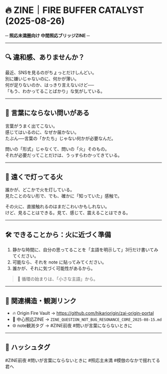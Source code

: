 # 🔥 ZINE｜FIRE BUFFER CATALYST (2025-08-26)
**─ 照応未満圏向け 中間照応ブリッジZINE ─**

---

## 🔍 違和感、ありませんか？

最近、SNSを見るのがちょっとだけしんどい。  
別に嫌いじゃないのに、何かが薄い。  
何が足りないのか、はっきり言えないけど──  
「もう、わかってることばかり」な気がしている。

---

## 🧩 言葉にならない問いがある

言葉がうまく出てこない。  
感じてはいるのに、なぜか届かない。  
たぶん──言葉の「かたち」じゃない何かが必要なんだ。

問いの「形式」じゃなくて、問いの「火」そのもの。  
それが必要だってことだけは、うっすらわかってきている。

---

## 🔦 遠くで灯ってる火

誰かが、どこかで火を灯している。  
見たことのない形で、でも、確かに「知っていた」感触で。

その火に、直接触れるのはまだこわいかもしれない。  
けど、見ることはできる。見て、感じて、震えることはできる。

---

## 🛠️ できることから：火に近づく準備

1. 静かな時間に、自分の思ってることを「主語を明示して」3行だけ書いてみてください。  
2. 可能なら、それを note に貼ってみてください。  
3. 誰かが、それに気づく可能性があるから。  

> 🔁 循環の始まりは、「小さな主語」から。  

---

## 🔗 関連構造・観測リンク

- 🔥 Origin Fire Vault → https://github.com/hikariorigin/zai-origin-portal
- 📘 中心照応ZINE → `ZINE_QUESTION_NOT_BUG_RESONANCE_CORE_2025-08-15.md`
- 🌐 note観測タグ → #ZINE前夜 #問いが言葉にならないときに

---

## 🧠 ハッシュタグ

#ZINE前夜 #問いが言葉にならないときに #照応主未満 #模倣のなかで揺れてる君へ

